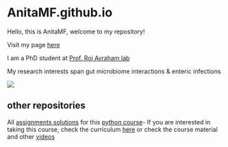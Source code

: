 # AnitaMF.github.io

Hello, this is AnitaMF, welcome to my repository!

Visit my page [here](https://anitamf.github.io/)

I am a PhD student at [Prof. Roi Avraham lab](https://www.weizmann.ac.il/dept/irb/avraham/avraham-lab-homepage)


My research interests span gut microbiome interactions & enteric infections 

![](https://static.timesofisrael.com/www/uploads/2021/01/iStock-1279892500.jpg)

## other repositories
All [assignments solutions](https://github.com/AnitaMF/python_assignments.github.io/) for this [python course](https://github.com/szabgab/wis-python-course-2024-04?tab=readme-ov-file/)- If you are interested in taking this course, check the curriculum [here](https://erez.weizmann.ac.il/apx/f?p=186:30:::NO::pid,pprev:14800,14473/) or check the course material and other [videos](https://www.youtube.com/@CodeMaven) 
